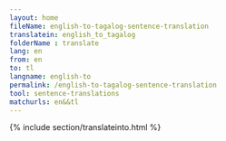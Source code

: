 ```yaml
---
layout: home
fileName: english-to-tagalog-sentence-translation
translatein: english_to_tagalog
folderName : translate
lang: en
from: en
to: tl
langname: english-to
permalink: /english-to-tagalog-sentence-translation
tool: sentence-translations
matchurls: en&&tl
---
```

{% include section/translateinto.html %}
